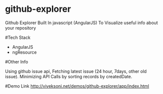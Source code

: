 # github-explorer
Github Explorer Built In javascript (AngularJS) To Visualize useful info about your repository


#Tech Stack

 - AngularJS
 - ngResource

#Other Info

Using github issue api, Fetching latest issue (24 hour, 7days, other old issue).
Minimizing API Calls by sorting records by createdDate.

#Demo Link
http://viveksoni.net/demos/github-explorer/app/index.html

